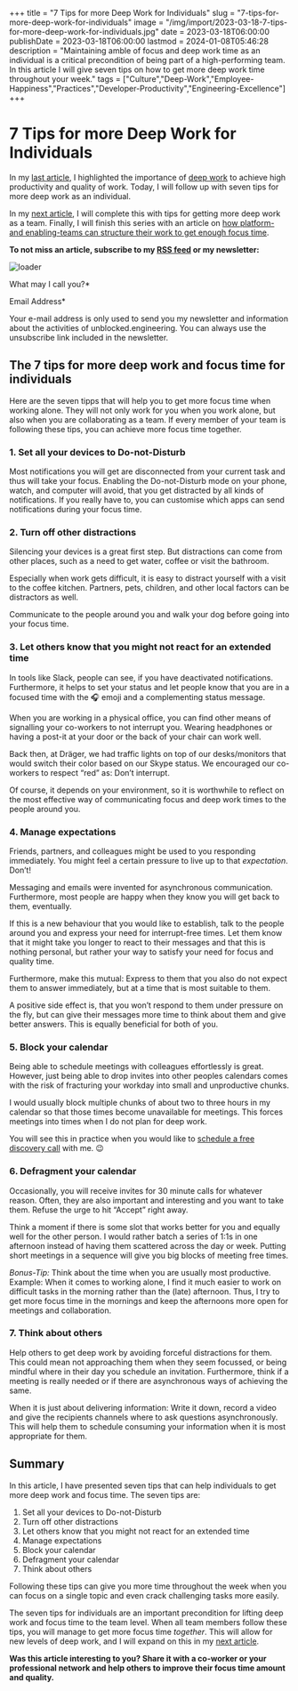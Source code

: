 +++
title = "7 Tips for more Deep Work for Individuals"
slug = "7-tips-for-more-deep-work-for-individuals"
image = "/img/import/2023-03-18-7-tips-for-more-deep-work-for-individuals.jpg"
date = 2023-03-18T06:00:00
publishDate = 2023-03-18T06:00:00
lastmod = 2024-01-08T05:46:28
description = "Maintaining amble of focus and deep work time as an individual is a critical precondition of being part of a high-performing team. In this article I will give seven tips on how to get more deep work time throughout your week."
tags = ["Culture","Deep-Work","Employee-Happiness","Practices","Developer-Productivity","Engineering-Excellence"]
+++
# 7 Tips for more Deep Work for Individuals

In my [last article](/blog/the-value-of-deep-work-for-peak-performance/), I highlighted the importance of [deep work](/blog/tag/deep-work/) to achieve high productivity and quality of work. Today, I will follow up with seven tips for more deep work as an individual. 

In my [next article](/blog/deep-work-is-a-team-effort/), I will complete this with tips for getting more deep work as a team. Finally, I will finish this series with an article on [how platform- and enabling-teams can structure their work to get enough focus time](/blog/deep-work-and-collaboration-in-platform-and-enabling-teams/). 

**To not miss an article, subscribe to my [RSS feed](https://unblocked.engineering/feed/) or my newsletter:**

![loader](https://unblocked.engineering/wp-includes/images/spinner.gif)

What may I call you?\* 

Email Address\* 

Your e-mail address is only used to send you my newsletter and information about the activities of unblocked.engineering. You can always use the unsubscribe link included in the newsletter.

## The 7 tips for more deep work and focus time for individuals

Here are the seven tipps that will help you to get more focus time when working alone. They will not only work for you when you work alone, but also when you are collaborating as a team. If every member of your team is following these tips, you can achieve more focus time together.

### 1\. Set all your devices to Do-not-Disturb

Most notifications you will get are disconnected from your current task and thus will take your focus. Enabling the Do-not-Disturb mode on your phone, watch, and computer will avoid, that you get distracted by all kinds of notifications. If you really have to, you can customise which apps can send notifications during your focus time.

### 2\. Turn off other distractions

Silencing your devices is a great first step. But distractions can come from other places, such as a need to get water, coffee or visit the bathroom. 

Especially when work gets difficult, it is easy to distract yourself with a visit to the coffee kitchen. Partners, pets, children, and other local factors can be distractors as well.

Communicate to the people around you and walk your dog before going into your focus time.

### 3\. Let others know that you might not react for an extended time

In tools like Slack, people can see, if you have deactivated notifications. Furthermore, it helps to set your status and let people know that you are in a focused time with the 🎧 emoji and a complementing status message.

When you are working in a physical office, you can find other means of signalling your co-workers to not interrupt you. Wearing headphones or having a post-it at your door or the back of your chair can work well.

Back then, at Dräger, we had traffic lights on top of our desks/monitors that would switch their color based on our Skype status. We encouraged our co-workers to respect “red” as: Don’t interrupt.

Of course, it depends on your environment, so it is worthwhile to reflect on the most effective way of communicating focus and deep work times to the people around you.

### 4\. Manage expectations

Friends, partners, and colleagues might be used to you responding immediately. You might feel a certain pressure to live up to that _expectation_. Don’t! 

Messaging and emails were invented for asynchronous communication. Furthermore, most people are happy when they know you will get back to them, eventually.

If this is a new behaviour that you would like to establish, talk to the people around you and express your need for interrupt-free times. Let them know that it might take you longer to react to their messages and that this is nothing personal, but rather your way to satisfy your need for focus and quality time. 

Furthermore, make this mutual: Express to them that you also do not expect them to answer immediately, but at a time that is most suitable to them.

A positive side effect is, that you won’t respond to them under pressure on the fly, but can give their messages more time to think about them and give better answers. This is equally beneficial for both of you.

### 5\. Block your calendar

Being able to schedule meetings with colleagues effortlessly is great. However, just being able to drop invites into other peoples calendars comes with the risk of fracturing your workday into small and unproductive chunks.

I would usually block multiple chunks of about two to three hours in my calendar so that those times become unavailable for meetings. This forces meetings into times when I do not plan for deep work.

You will see this in practice when you would like to [schedule a free discovery call](https://unblocked.engineering/#DiscoveryCall) with me. 😉

### 6\. Defragment your calendar

Occasionally, you will receive invites for 30 minute calls for whatever reason. Often, they are also important and interesting and you want to take them. Refuse the urge to hit “Accept” right away. 

Think a moment if there is some slot that works better for you and equally well for the other person. I would rather batch a series of 1:1s in one afternoon instead of having them scattered across the day or week. Putting short meetings in a sequence will give you big blocks of meeting free times.

_Bonus-Tip:_ Think about the time when you are usually most productive. Example: When it comes to working alone, I find it much easier to work on difficult tasks in the morning rather than the (late) afternoon. Thus, I try to get more focus time in the mornings and keep the afternoons more open for meetings and collaboration.

### 7\. Think about others

Help others to get deep work by avoiding forceful distractions for them. This could mean not approaching them when they seem focussed, or being mindful where in their day you schedule an invitation. Furthermore, think if a meeting is really needed or if there are asynchronous ways of achieving the same. 

When it is just about delivering information: Write it down, record a video and give the recipients channels where to ask questions asynchronously. This will help them to schedule consuming your information when it is most appropriate for them.

## Summary

In this article, I have presented seven tips that can help individuals to get more deep work and focus time. The seven tips are:

1. Set all your devices to Do-not-Disturb
2. Turn off other distractions
3. Let others know that you might not react for an extended time
4. Manage expectations
5. Block your calendar
6. Defragment your calendar
7. Think about others

Following these tips can give you more time throughout the week when you can focus on a single topic and even crack challenging tasks more easily.

The seven tips for individuals are an important precondition for lifting deep work and focus time to the team level. When all team members follow these tips, you will manage to get more focus time _together_. This will allow for new levels of deep work, and I will expand on this in my [next article](/blog/deep-work-is-a-team-effort/). 

**Was this article interesting to you? Share it with a co-worker or your professional network and help others to improve their focus time amount and quality.**